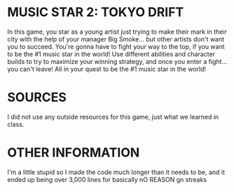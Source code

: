 # MUSIC STAR 2: TOKYO DRIFT

In this game, you star as a young artist just trying to make their mark in their city with the help of your manager Big Smoke... but other artists don't want you to succeed. You're gonna have to fight your way to the top, if you want to be the #1 music star in the world! Use different abilities and character builds to try to maximize your winning strategy, and once you enter a fight... you can't leave! All in your quest to be the #1 music star in the world!

# SOURCES

I did not use any outside resources for this game, just what we learned in class.

# OTHER INFORMATION

I'm a little stupid so I made the code much longer than it needs to be, and it ended up being over 3,000 lines for basically nO REASON gn streaks
